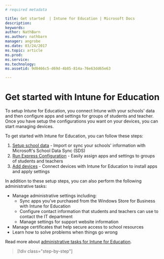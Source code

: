 ```yaml
---
# required metadata

title: Get started  | Intune for Education | Microsoft Docs
description:
keywords:
author: NathBarn
ms.author: nathbarn
manager: angrobe
ms.date: 03/24/2017
ms.topic: article
ms.prod:
ms.service:
ms.technology:
ms.assetid: 9d0466c5-d69d-4b85-814a-76e63dd65e63

---
```


# Get started with Intune for Education

To setup Intune for Education, you connect Intune with your schools' data and then configure apps and settings for groups of students and teacher. Once you have setup the configurations you want on your devices, you can start managing devices.

To get started with Intune for Education, you can follow these steps:
1. [Setup school data](school-data-service.md) - Import or sync your schools' information with Microsoft's School Data Sync (SDS)
2. [Run Express Configuration](express-configuration.md) - Easily assign apps and settings to groups of students and teachers
3. [Add devices](add-devices.md) - Connect devices with Intune for Education to install apps and apply settings

In addition to these setup steps, you can also perform the following administrative tasks:
- Manage administrative settings including:
  - Sync apps you’ve purchased from the Windows Store for Business with Intune for Education
  - Configure contact information that students and teachers can use to contact the IT department
  - Manage settings for support website information
- Manage certificates that help secure access to school resources
- Learn how to solve problems when things go wrong

Read more about [administrative tasks for Intune for Education](admin-tasks.md).

>[!div class="step-by-step"]

><!-- [&larr; **Add apps**](.\add-apps.md)    [**Install apps** &rarr;](.\install-apps.md)  -->
